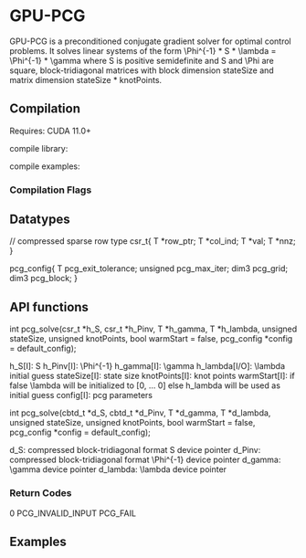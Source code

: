 # GPU-PCG
GPU-PCG is a preconditioned conjugate gradient solver for optimal control problems. It solves linear systems of the form \Phi^{-1} * S * \lambda = \Phi^{-1} * \gamma where S is positive semidefinite and S and \Phi are square, block-tridiagonal matrices with block dimension stateSize and matrix dimension stateSize * knotPoints.

## Compilation
Requires: CUDA 11.0+

compile library:

compile examples:

### Compilation Flags


## Datatypes
// compressed sparse row type
csr_t<typename T>{
    T *row_ptr;
    T *col_ind;
    T *val;
    T *nnz;
}

pcg_config<typename T>{
    T pcg_exit_tolerance;
    unsigned pcg_max_iter;
    dim3 pcg_grid;
    dim3 pcg_block;
}

## API functions
int pcg_solve<typename T>(csr_t<T> *h_S, csr_t<T> *h_Pinv, T *h_gamma, T *h_lambda, unsigned stateSize, unsigned knotPoints, bool warmStart = false, pcg_config *config = default_config);

h_S[I]: S
h_Pinv[I]: \Phi^{-1}
h_gamma[I]: \gamma
h_lambda[I/O]: \lambda initial guess
stateSize[I]: state size
knotPoints[I]: knot points
warmStart[I]: if false \lambda will be initialized to [0, ... 0] else h_lambda will be used as initial guess
config[I]: pcg parameters


int pcg_solve<typename T>(cbtd_t *d_S, cbtd_t *d_Pinv, T *d_gamma, T *d_lambda, unsigned stateSize, unsigned knotPoints, bool warmStart = false, pcg_config *config = default_config);

d_S: compressed block-tridiagonal format S device pointer
d_Pinv: compressed block-tridiagonal format \Phi^{-1} device pointer
d_gamma: \gamma device pointer
d_lambda: \lambda device pointer


### Return Codes
0
PCG_INVALID_INPUT
PCG_FAIL

## Examples
